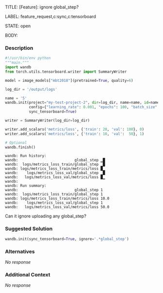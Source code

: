 TITLE:
[Feature]: ignore global_step?

LABEL:
feature_request,c:sync,c:tensorboard

STATE:
open

BODY:
### Description

```python
#!/usr/bin/env python
"""main."""
import wandb
from torch.utils.tensorboard.writer import SummaryWriter

model = image_models["mbt2018"](pretrained=True, quality=6)

log_dir = '/output/logs'

name = '5'
wandb.init(project="my-test-project-2", dir=log_dir, name=name, id=name,
           config={"learning_rate": 0.001, "epochs": 100, "batch_size": 128},
           sync_tensorboard=True)

writer = SummaryWriter(log_dir=log_dir)

writer.add_scalars('metrics/loss', {'train': 20, 'val': 100}, 0)
writer.add_scalars('metrics/loss', {'train': 10, 'val':  50}, 1)

# Optional
wandb.finish()
```

```
wandb: Run history:
wandb:                          global_step ▁█
wandb:  logs/metrics_loss_train/global_step ▁█
wandb: logs/metrics_loss_train/metrics/loss █▁
wandb:    logs/metrics_loss_val/global_step ▁█
wandb:   logs/metrics_loss_val/metrics/loss █▁
wandb:
wandb: Run summary:
wandb:                          global_step 1
wandb:  logs/metrics_loss_train/global_step 1
wandb: logs/metrics_loss_train/metrics/loss 10.0
wandb:    logs/metrics_loss_val/global_step 1
wandb:   logs/metrics_loss_val/metrics/loss 50.0
```

Can it ignore uploading any global_step?


### Suggested Solution

```python
wandb.init(sync_tensorboard=True, ignore='.*global_step')
```

### Alternatives

_No response_

### Additional Context

_No response_

